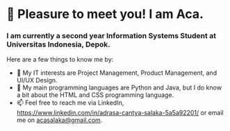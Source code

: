 <h1>👋 Pleasure to meet you! I am <b>Aca</b>. </h1>

<h3> I am currently a second year Information Systems Student at Universitas Indonesia, Depok. </h3>

<p> Here are a few things to know me by:</p>

- 👀 My IT interests are Project Management, Product Management, and UI/UX Design.
- 🌱 My main programming languages are Python and Java, but I do know a bit about the HTML and CSS programming language.
- 📫 Feel free to reach me via LinkedIn, https://www.linkedin.com/in/adrasa-cantya-salaka-5a5a92201/ or email me on acasalaka@gmail.com.

<!---
acasalaka/acasalaka is a ✨ special ✨ repository because its `README.md` (this file) appears on your GitHub profile.
You can click the Preview link to take a look at your changes.
--->
